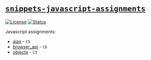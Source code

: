 # [`snippets-javascript-assignments`][url-repo]

[![License][shield-license]][url-license]
[![Status][shield-status-finished]][url-repo]

Javascript assignments:

- [ajax] - `C5`
- [browser_api] - `C6`
- [objects] - `C3`

<!-- relative links -->

[ajax]: ./ajax/
[browser_api]: ./browser_api/
[objects]: ./objects/

<!-- project links -->

[url-repo]: https://github.com/shishifubing/snippets-javascript-assignments
[url-license]: https://github.com/shishifubing/misc-personal-dotfiles/blob/main/LICENSE

<!-- external links -->

<!-- shield links -->

[shield-status-finished]: https://img.shields.io/badge/status-finished-informational?style=for-the-badge
[shield-license]: https://img.shields.io/github/license/shishifubing/snippets-javascript-assignments.svg?style=for-the-badge
